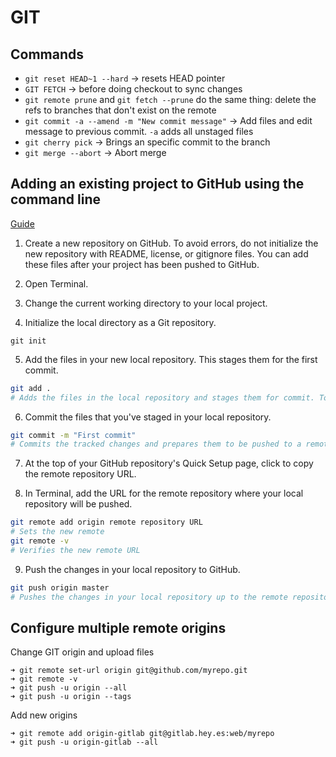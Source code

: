 # GIT

## Commands

- `git reset HEAD~1 --hard` -> resets HEAD pointer
- `GIT FETCH` -> before doing checkout to sync changes
- `git remote prune` and `git fetch --prune` do the same thing: delete the refs to branches that don't exist on the remote
- `git commit -a --amend -m "New commit message"` -> Add files and edit message to previous commit. `-a` adds all unstaged files
- `git cherry pick` -> Brings an specific commit to the branch
- `git merge --abort` -> Abort merge

## Adding an existing project to GitHub using the command line

[Guide](https://help.github.com/articles/adding-an-existing-project-to-github-using-the-command-line/)

1. Create a new repository on GitHub. To avoid errors, do not initialize the new repository with README, license, or gitignore files. You can add these files after your project has been pushed to GitHub.

2. Open Terminal.

3. Change the current working directory to your local project.

4. Initialize the local directory as a Git repository.

```
git init
```

5. Add the files in your new local repository. This stages them for the first commit.

```bash
git add .
# Adds the files in the local repository and stages them for commit. To unstage a file, use 'git reset HEAD YOUR-FILE'.
```

6. Commit the files that you've staged in your local repository.

```bash
git commit -m "First commit"
# Commits the tracked changes and prepares them to be pushed to a remote repository. To remove this commit and modify the file, use 'git reset --soft HEAD~1' and commit and add the file again.
```

7. At the top of your GitHub repository's Quick Setup page, click to copy the remote repository URL.

8. In Terminal, add the URL for the remote repository where your local repository will be pushed.

```bash
git remote add origin remote repository URL
# Sets the new remote
git remote -v
# Verifies the new remote URL
```

9. Push the changes in your local repository to GitHub.

```bash
git push origin master
# Pushes the changes in your local repository up to the remote repository you specified as the origin
```

## Configure multiple remote origins

Change GIT origin and upload files

```shell
➜ git remote set-url origin git@github.com/myrepo.git
➜ git remote -v
➜ git push -u origin --all
➜ git push -u origin --tags
```

Add new origins

```shell
➜ git remote add origin-gitlab git@gitlab.hey.es:web/myrepo
➜ git push -u origin-gitlab --all
```
